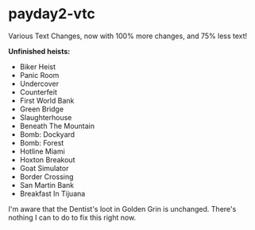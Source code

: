 # payday2-vtc
Various Text Changes, now with 100% more changes, and 75% less text!

**Unfinished heists:**
- Biker Heist  
- Panic Room  
- Undercover  
- Counterfeit  
- First World Bank   
- Green Bridge  
- Slaughterhouse  
- Beneath The Mountain  
- Bomb: Dockyard  
- Bomb: Forest  
- Hotline Miami  
- Hoxton Breakout  
- Goat Simulator  
- Border Crossing  
- San Martin Bank  
- Breakfast In Tijuana  

I'm aware that the Dentist's loot in Golden Grin is unchanged. There's nothing I can to do to fix this right now.
